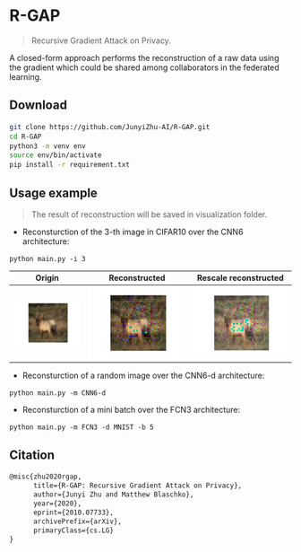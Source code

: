 # R-GAP
> Recursive Gradient Attack on Privacy.

A closed-form approach performs the reconstruction of a raw data using the gradient which could be shared among collaborators in the federated learning.


## Download

```sh
git clone https://github.com/JunyiZhu-AI/R-GAP.git
cd R-GAP
python3 -m venv env
source env/bin/activate
pip install -r requirement.txt
```

## Usage example
> The result of reconstruction will be saved in visualization folder.

* Reconsturction of the 3-th image in CIFAR10 over the CNN6 architecture:
```
python main.py -i 3
```
Origin             |  Reconstructed|  Rescale reconstructed
:-------------------------:|:-------------------------:|:-------------------------:
![](./visualization/origin.png)  |  ![](./visualization/reconstructed.png)|  ![](./visualization/rescale_reconstructed.png)

* Reconsturction of a random image over the CNN6-d architecture:
```
python main.py -m CNN6-d
```
* Reconsturction of a mini batch over the FCN3 architecture:
```
python main.py -m FCN3 -d MNIST -b 5
```



## Citation
```
@misc{zhu2020rgap,
      title={R-GAP: Recursive Gradient Attack on Privacy}, 
      author={Junyi Zhu and Matthew Blaschko},
      year={2020},
      eprint={2010.07733},
      archivePrefix={arXiv},
      primaryClass={cs.LG}
}
```

